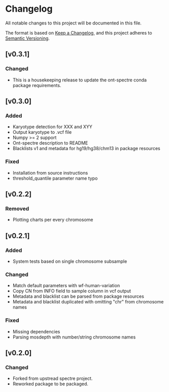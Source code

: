 # Changelog
All notable changes to this project will be documented in this file.

The format is based on [Keep a Changelog](https://keepachangelog.com/en/1.0.0/),
and this project adheres to [Semantic Versioning](https://semver.org/spec/v2.0.0.html).

## [v0.3.1]
### Changed
- This is a housekeeping release to update the ont-spectre conda package requirements.

## [v0.3.0]
### Added
- Karyotype detection for XXX and XYY
- Output karyotype to .vcf file
- Numpy >= 2 support
- Ont-spectre description to README
- Blacklists v1 and metadata for hg19/hg38/chm13 in package resources

### Fixed
- Installation from source instructions
- threshold_quantile parameter name typo

## [v0.2.2]
### Removed
- Plotting charts per every chromosome

## [v0.2.1]
### Added
- System tests based on single chromosome subsample

### Changed
- Match default parameters with wf-human-variation
- Copy CN from INFO field to sample column in vcf output
- Metadata and blacklist can be parsed from package resources
- Metadata and blacklist duplicated with omitting "chr" from chromosome names

### Fixed
- Missing dependencies
- Parsing mosdepth with number/string chromosome names
## [v0.2.0]
### Changed
- Forked from upstread spectre project.
- Reworked package to be packaged.
